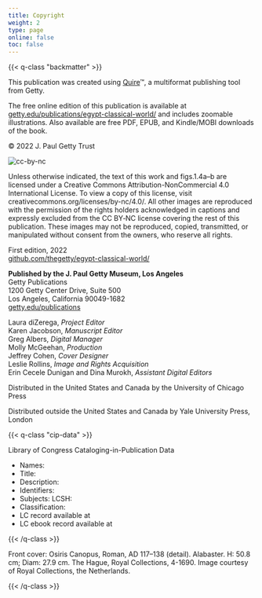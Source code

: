 ```yaml
---
title: Copyright
weight: 2
type: page
online: false
toc: false
---
```


{{< q-class "backmatter" >}}

This publication was created using [Quire](https://quire.getty.edu/)™, a multiformat publishing tool from Getty.

The free online edition of this publication is available at [getty.edu/&#65279;publications/egypt-classical-world/](https://getty.edu/publications/egypt-classical-world/) and includes zoomable illustrations. Also available are free PDF, EPUB, and Kindle/MOBI downloads of the book.

© 2022 J. Paul Getty Trust

![cc-by-nc](/img/cc-by-nc--black.png)

Unless otherwise indicated, the text of this work and figs.1.4a–b are licensed under a Creative Commons Attribution-NonCommercial 4.0 International License. To view a copy of this license, visit creativecommons.org/licenses/by-nc/4.0/. All other images are reproduced with the permission of the rights holders acknowledged in captions and expressly excluded from the CC BY‑NC license covering the rest of this publication. These images may not be reproduced, copied, transmitted, or manipulated without consent from the owners, who reserve all rights.

First edition, 2022<br />
[github.com/thegetty/egypt-classical-world/](https://github.com/thegetty/egypt-classical-world/)

**Published by the J. Paul Getty Museum, Los Angeles**<br />
Getty Publications<br />
1200 Getty Center Drive, Suite 500<br />
Los Angeles, California 90049-1682<br />
[getty.edu/publications](http://www.getty.edu/publications/)<br />

Laura diZerega, *Project Editor*<br />
Karen Jacobson, *Manuscript Editor*<br />
Greg Albers, *Digital Manager*<br />
Molly McGeehan, *Production*<br />
Jeffrey Cohen, *Cover Designer*<br />
Leslie Rollins, *Image and Rights Acquisition*<br />
Erin Cecele Dunigan and Dina Murokh, *Assistant Digital Editors*<br />

Distributed in the United States and Canada by the University of Chicago Press

Distributed outside the United States and Canada by Yale University Press, London

{{< q-class "cip-data" >}}

Library of Congress Cataloging-in-Publication Data

- Names:
- Title:
- Description:
- Identifiers:
- Subjects: LCSH:
- Classification:
- LC record available at
- LC ebook record available at

{{< /q-class >}}

Front cover: Osiris Canopus, Roman, AD 117–138 (detail). Alabaster. H: 50.8 cm; Diam: 27.9 cm. The Hague, Royal Collections, 4-1690. Image courtesy of Royal Collections, the Netherlands.

{{< /q-class >}}

